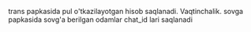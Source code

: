 trans papkasida pul o'tkazilayotgan hisob saqlanadi. Vaqtinchalik.
sovga papkasida sovg'a berilgan odamlar chat_id lari saqlanadi
